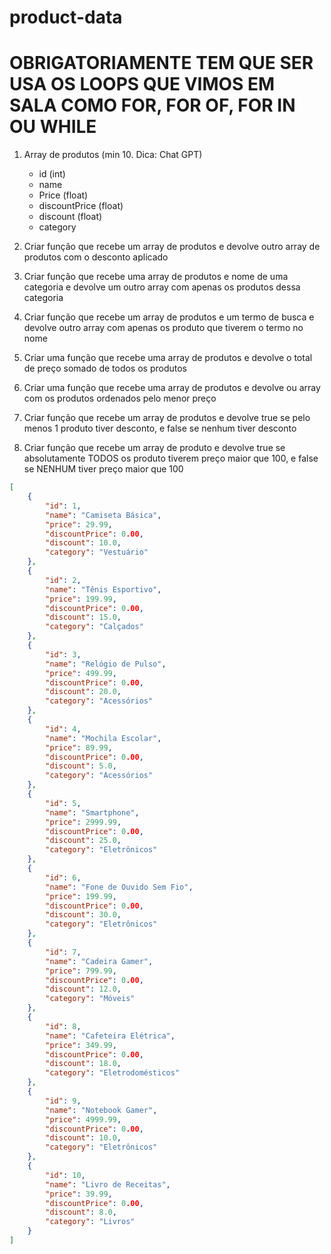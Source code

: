 # product-data

# OBRIGATORIAMENTE TEM QUE SER USA OS LOOPS QUE VIMOS EM SALA COMO FOR, FOR OF, FOR IN OU WHILE

1. Array de produtos (min 10. Dica: Chat GPT)
    - id (int)
    - name
    - Price (float)
    - discountPrice (float)
    - discount (float)
    - category

2. Criar função que recebe um array de produtos e devolve outro array de produtos com o desconto aplicado

3. Criar função que recebe uma array de produtos e nome de uma categoria e devolve um outro array com apenas os produtos dessa categoria

4. Criar função que recebe um array de produtos e um termo de busca e devolve outro array com apenas os produto que tiverem o termo no nome

5. Criar uma função que recebe uma array de produtos e devolve o total de preço somado de todos os produtos

6. Criar uma função que recebe uma array de produtos e devolve ou array com os produtos ordenados pelo menor preço

7. Criar função que recebe um array de produtos e devolve true se pelo menos 1 produto tiver desconto, e false se nenhum tiver desconto

8. Criar função que recebe um array de produto e devolve true se absolutamente TODOS os produto tiverem preço maior que 100, e false se NENHUM tiver preço maior que 100

```json
[
    {
        "id": 1,
        "name": "Camiseta Básica",
        "price": 29.99,
        "discountPrice": 0.00,
        "discount": 10.0,
        "category": "Vestuário"
    },
    {
        "id": 2,
        "name": "Tênis Esportivo",
        "price": 199.99,
        "discountPrice": 0.00,
        "discount": 15.0,
        "category": "Calçados"
    },
    {
        "id": 3,
        "name": "Relógio de Pulso",
        "price": 499.99,
        "discountPrice": 0.00,
        "discount": 20.0,
        "category": "Acessórios"
    },
    {
        "id": 4,
        "name": "Mochila Escolar",
        "price": 89.99,
        "discountPrice": 0.00,
        "discount": 5.0,
        "category": "Acessórios"
    },
    {
        "id": 5,
        "name": "Smartphone",
        "price": 2999.99,
        "discountPrice": 0.00,
        "discount": 25.0,
        "category": "Eletrônicos"
    },
    {
        "id": 6,
        "name": "Fone de Ouvido Sem Fio",
        "price": 199.99,
        "discountPrice": 0.00,
        "discount": 30.0,
        "category": "Eletrônicos"
    },
    {
        "id": 7,
        "name": "Cadeira Gamer",
        "price": 799.99,
        "discountPrice": 0.00,
        "discount": 12.0,
        "category": "Móveis"
    },
    {
        "id": 8,
        "name": "Cafeteira Elétrica",
        "price": 349.99,
        "discountPrice": 0.00,
        "discount": 18.0,
        "category": "Eletrodomésticos"
    },
    {
        "id": 9,
        "name": "Notebook Gamer",
        "price": 4999.99,
        "discountPrice": 0.00,
        "discount": 10.0,
        "category": "Eletrônicos"
    },
    {
        "id": 10,
        "name": "Livro de Receitas",
        "price": 39.99,
        "discountPrice": 0.00,
        "discount": 8.0,
        "category": "Livros"
    }
]
```
